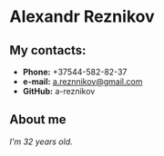 # Alexandr Reznikov
## My contacts:
* __Phone:__ +37544-582-82-37
* __e-mail:__ a.reznnikov@gmail.com
* __GitHub:__ a-reznikov

## About me
*I'm 32 years old.*